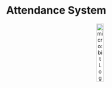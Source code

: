 # Attendance System
<p align="center">
<picture>
  <img alt="micro:bit Logo" src="[Docs\microbit-logo.png](https://www.kentcam.com/camattendance/blog/wp-content/uploads/2023/01/MicrosoftTeams-image-246-1024x599.jpg)" width="20%" hight="20%" >
</picture>
</p>
